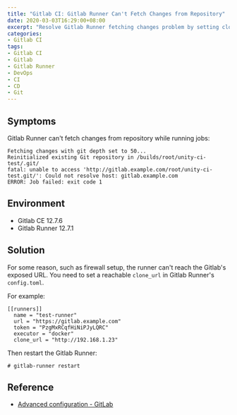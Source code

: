```yaml
---
title: "Gitlab CI: Gitlab Runner Can't Fetch Changes from Repository"
date: 2020-03-03T16:29:00+08:00
excerpt: "Resolve Gitlab Runner fetching changes problem by setting clone_url in config.toml."
categories:
- Gitlab CI
tags:
- Gitlab CI
- Gitlab
- Gitlab Runner
- DevOps
- CI
- CD
- Git
---
```


## Symptoms

Gitlab Runner can't fetch changes from repository while running jobs:

```
Fetching changes with git depth set to 50...
Reinitialized existing Git repository in /builds/root/unity-ci-test/.git/
fatal: unable to access 'http://gitlab.example.com/root/unity-ci-test.git/': Could not resolve host: gitlab.example.com
ERROR: Job failed: exit code 1
```

## Environment

- Gitlab CE 12.7.6
- Gitlab Runner 12.7.1

## Solution

For some reason, such as firewall setup, the runner can't reach the Gitlab's exposed URL. You need to set a reachable `clone_url` in Gitlab Runner's `config.toml`.

For example:

```
[[runners]]
  name = "test-runner"
  url = "https://gitlab.example.com"
  token = "PzgMxRCqfHiNiPJyLQRC"
  executor = "docker"
  clone_url = "http://192.168.1.23"
```

Then restart the Gitlab Runner:

```
# gitlab-runner restart
```

## Reference

- [Advanced configuration - GitLab](https://docs.gitlab.com/runner/configuration/advanced-configuration.html#how-clone_url-works)

